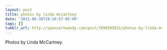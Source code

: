 ```yaml
---
layout: post
title: photos by linda mccartney
date: '2011-06-30T18:16:57-05:00'
tags: []
tumblr_url: http://spencertweedy.com/post/7098505011/photos-by-linda-mccartney
---
```

Photos by Linda McCartney.
